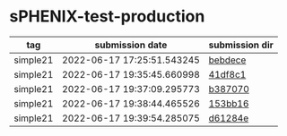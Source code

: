 # sPHENIX-test-production
|tag     |submission date   |submission dir    |
|--------|------------------|------------------|
|simple21|2022-06-17 17:25:51.543245|[bebdece](https://github.com/klendathu2k/sPHENIX-test-production/tree/bebdece/simple21)|
|simple21|2022-06-17 19:35:45.660998|[41df8c1](https://github.com/klendathu2k/sPHENIX-test-production/tree/41df8c1/simple21)|
|simple21|2022-06-17 19:37:09.295773|[b387070](https://github.com/klendathu2k/sPHENIX-test-production/tree/b387070/simple21)|
|simple21|2022-06-17 19:38:44.465526|[153bb16](https://github.com/klendathu2k/sPHENIX-test-production/tree/153bb16/simple21)|
|simple21|2022-06-17 19:39:54.285075|[d61284e](https://github.com/klendathu2k/sPHENIX-test-production/tree/d61284e/simple21)|
